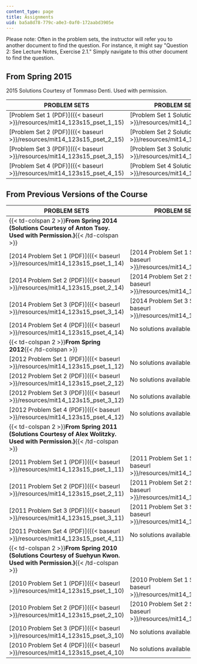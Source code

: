 ```yaml
---
content_type: page
title: Assignments
uid: ba5a8d78-779c-a0e3-0af0-172aabd3905e
---
```


Please note: Often in the problem sets, the instructor will refer you to another document to find the question. For instance, it might say "Question 2: See Lecture Notes, Exercise 2.1." Simply navigate to this other document to find the question.

From Spring 2015
----------------

2015 Solutions Courtesy of Tommaso Denti. Used with permission.

| PROBLEM SETS | PROBLEM SET SOLUTIONS |
| --- | --- |
| [Problem Set 1 (PDF)]({{< baseurl >}}/resources/mit14_123s15_pset_1_15) | [Problem Set 1 Solutions (PDF)]({{< baseurl >}}/resources/mit14_123s15_pset_1_sol_15) |
| [Problem Set 2 (PDF)]({{< baseurl >}}/resources/mit14_123s15_pset_2_15) | [Problem Set 2 Solutions (PDF)]({{< baseurl >}}/resources/mit14_123s15_pset_2_sol_15) |
| [Problem Set 3 (PDF)]({{< baseurl >}}/resources/mit14_123s15_pset_3_15) | [Problem Set 3 Solutions (PDF)]({{< baseurl >}}/resources/mit14_123s15_pset_3_sol_15) |
| [Problem Set 4 (PDF)]({{< baseurl >}}/resources/mit14_123s15_pset_4_15) | [Problem Set 4 Solutions (PDF)]({{< baseurl >}}/resources/mit14_123s15_pset_4_sol_15) 

From Previous Versions of the Course
------------------------------------

| PROBLEM SETS | PROBLEM SET SOLUTIONS |
| --- | --- |
| {{< td-colspan 2 >}}**From Spring 2014 (Solutions Courtesy of Anton Tsoy. Used with Permission.)**{{< /td-colspan >}} ||
| [2014 Problem Set 1 (PDF)]({{< baseurl >}}/resources/mit14_123s15_pset_1_14) | [2014 Problem Set 1 Solutions (PDF)]({{< baseurl >}}/resources/mit14_123s15_pset_1_sol_14) |
| [2014 Problem Set 2 (PDF)]({{< baseurl >}}/resources/mit14_123s15_pset_2_14) | [2014 Problem Set 2 Solutions (PDF)]({{< baseurl >}}/resources/mit14_123s15_pset_2_sol_14) |
| [2014 Problem Set 3 (PDF)]({{< baseurl >}}/resources/mit14_123s15_pset_3_14) | [2014 Problem Set 3 Solutions (PDF)]({{< baseurl >}}/resources/mit14_123s15_pset_3_sol_14) |
| [2014 Problem Set 4 (PDF)]({{< baseurl >}}/resources/mit14_123s15_pset_4_14) | No solutions available. |
| {{< td-colspan 2 >}}**From Spring 2012**{{< /td-colspan >}} ||
| [2012 Problem Set 1 (PDF)]({{< baseurl >}}/resources/mit14_123s15_pset_1_12) | No solutions available. |
| [2012 Problem Set 2 (PDF)]({{< baseurl >}}/resources/mit14_123s15_pset_2_12) | No solutions available. |
| [2012 Problem Set 3 (PDF)]({{< baseurl >}}/resources/mit14_123s15_pset_3_12) | No solutions available. |
| [2012 Problem Set 4 (PDF)]({{< baseurl >}}/resources/mit14_123s15_pset_4_12) | No solutions available. |
| {{< td-colspan 2 >}}**From Spring 2011 (Solutions Courtesy of Alex Wolitzky. Used with Permission.)**{{< /td-colspan >}} ||
| [2011 Problem Set 1 (PDF)]({{< baseurl >}}/resources/mit14_123s15_pset_1_11) | [2011 Problem Set 1 Solutions (PDF)]({{< baseurl >}}/resources/mit14_123s15_pset_1_sol_11) |
| [2011 Problem Set 2 (PDF)]({{< baseurl >}}/resources/mit14_123s15_pset_2_11) | [2011 Problem Set 2 Solutions (PDF)]({{< baseurl >}}/resources/mit14_123s15_pset_2_sol_11) |
| [2011 Problem Set 3 (PDF)]({{< baseurl >}}/resources/mit14_123s15_pset_3_11) | [2011 Problem Set 3 Solutions (PDF)]({{< baseurl >}}/resources/mit14_123s15_pset_3_sol_11) |
| [2011 Problem Set 4 (PDF)]({{< baseurl >}}/resources/mit14_123s15_pset_4_11) | No solutions available. |
| {{< td-colspan 2 >}}**From Spring 2010 (Solutions Courtesy of Suehyun Kwon. Used with Permission.)**{{< /td-colspan >}} ||
| [2010 Problem Set 1 (PDF)]({{< baseurl >}}/resources/mit14_123s15_pset_1_10) | [2010 Problem Set 1 Solutions (PDF)]({{< baseurl >}}/resources/mit14_123s15_pset_1_sol_10) |
| [2010 Problem Set 2 (PDF)]({{< baseurl >}}/resources/mit14_123s15_pset_2_10) | [2010 Problem Set 2 Solutions (PDF)]({{< baseurl >}}/resources/mit14_123s15_pset_2_sol_10) |
| [2010 Problem Set 3 (PDF)]({{< baseurl >}}/resources/mit14_123s15_pset_3_10) | No solutions available. |
| [2010 Problem Set 4 (PDF)]({{< baseurl >}}/resources/mit14_123s15_pset_4_10) | No solutions available.